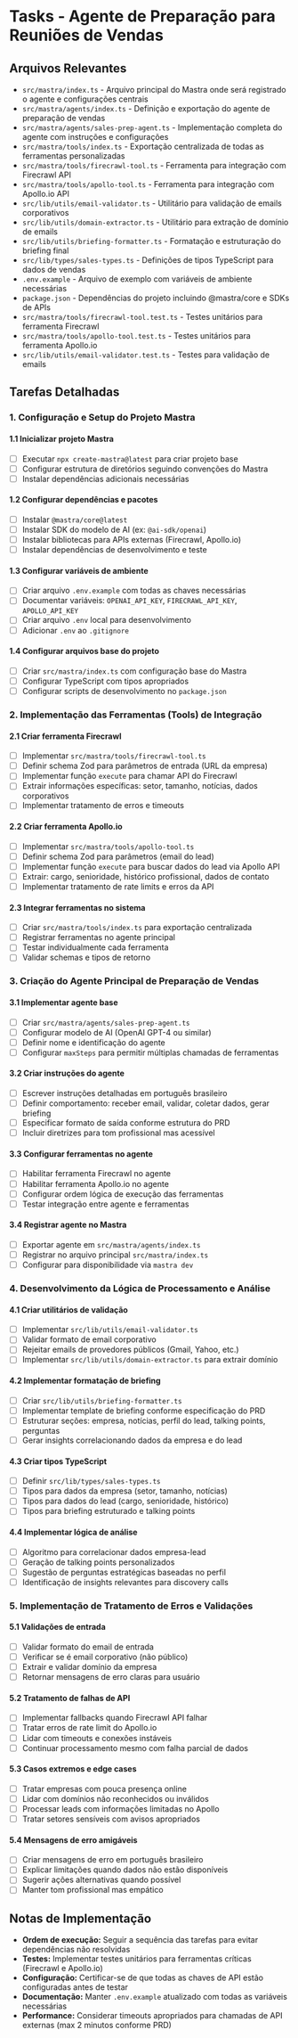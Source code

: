 # Tasks - Agente de Preparação para Reuniões de Vendas

## Arquivos Relevantes

- `src/mastra/index.ts` - Arquivo principal do Mastra onde será registrado o agente e configurações centrais
- `src/mastra/agents/index.ts` - Definição e exportação do agente de preparação de vendas
- `src/mastra/agents/sales-prep-agent.ts` - Implementação completa do agente com instruções e configurações
- `src/mastra/tools/index.ts` - Exportação centralizada de todas as ferramentas personalizadas
- `src/mastra/tools/firecrawl-tool.ts` - Ferramenta para integração com Firecrawl API
- `src/mastra/tools/apollo-tool.ts` - Ferramenta para integração com Apollo.io API
- `src/lib/utils/email-validator.ts` - Utilitário para validação de emails corporativos
- `src/lib/utils/domain-extractor.ts` - Utilitário para extração de domínio de emails
- `src/lib/utils/briefing-formatter.ts` - Formatação e estruturação do briefing final
- `src/lib/types/sales-types.ts` - Definições de tipos TypeScript para dados de vendas
- `.env.example` - Arquivo de exemplo com variáveis de ambiente necessárias
- `package.json` - Dependências do projeto incluindo @mastra/core e SDKs de APIs
- `src/mastra/tools/firecrawl-tool.test.ts` - Testes unitários para ferramenta Firecrawl
- `src/mastra/tools/apollo-tool.test.ts` - Testes unitários para ferramenta Apollo.io
- `src/lib/utils/email-validator.test.ts` - Testes para validação de emails

## Tarefas Detalhadas

### 1. Configuração e Setup do Projeto Mastra

#### 1.1 Inicializar projeto Mastra
- [ ] Executar `npx create-mastra@latest` para criar projeto base
- [ ] Configurar estrutura de diretórios seguindo convenções do Mastra
- [ ] Instalar dependências adicionais necessárias

#### 1.2 Configurar dependências e pacotes
- [ ] Instalar `@mastra/core@latest` 
- [ ] Instalar SDK do modelo de AI (ex: `@ai-sdk/openai`)
- [ ] Instalar bibliotecas para APIs externas (Firecrawl, Apollo.io)
- [ ] Instalar dependências de desenvolvimento e teste

#### 1.3 Configurar variáveis de ambiente
- [ ] Criar arquivo `.env.example` com todas as chaves necessárias
- [ ] Documentar variáveis: `OPENAI_API_KEY`, `FIRECRAWL_API_KEY`, `APOLLO_API_KEY`
- [ ] Criar arquivo `.env` local para desenvolvimento
- [ ] Adicionar `.env` ao `.gitignore`

#### 1.4 Configurar arquivos base do projeto
- [ ] Criar `src/mastra/index.ts` com configuração base do Mastra
- [ ] Configurar TypeScript com tipos apropriados
- [ ] Configurar scripts de desenvolvimento no `package.json`

### 2. Implementação das Ferramentas (Tools) de Integração

#### 2.1 Criar ferramenta Firecrawl
- [ ] Implementar `src/mastra/tools/firecrawl-tool.ts`
- [ ] Definir schema Zod para parâmetros de entrada (URL da empresa)
- [ ] Implementar função `execute` para chamar API do Firecrawl
- [ ] Extrair informações específicas: setor, tamanho, notícias, dados corporativos
- [ ] Implementar tratamento de erros e timeouts

#### 2.2 Criar ferramenta Apollo.io
- [ ] Implementar `src/mastra/tools/apollo-tool.ts`
- [ ] Definir schema Zod para parâmetros (email do lead)
- [ ] Implementar função `execute` para buscar dados do lead via Apollo API
- [ ] Extrair: cargo, senioridade, histórico profissional, dados de contato
- [ ] Implementar tratamento de rate limits e erros da API

#### 2.3 Integrar ferramentas no sistema
- [ ] Criar `src/mastra/tools/index.ts` para exportação centralizada
- [ ] Registrar ferramentas no agente principal
- [ ] Testar individualmente cada ferramenta
- [ ] Validar schemas e tipos de retorno

### 3. Criação do Agente Principal de Preparação de Vendas

#### 3.1 Implementar agente base
- [ ] Criar `src/mastra/agents/sales-prep-agent.ts`
- [ ] Configurar modelo de AI (OpenAI GPT-4 ou similar)
- [ ] Definir nome e identificação do agente
- [ ] Configurar `maxSteps` para permitir múltiplas chamadas de ferramentas

#### 3.2 Criar instruções do agente
- [ ] Escrever instruções detalhadas em português brasileiro
- [ ] Definir comportamento: receber email, validar, coletar dados, gerar briefing
- [ ] Especificar formato de saída conforme estrutura do PRD
- [ ] Incluir diretrizes para tom profissional mas acessível

#### 3.3 Configurar ferramentas no agente
- [ ] Habilitar ferramenta Firecrawl no agente
- [ ] Habilitar ferramenta Apollo.io no agente
- [ ] Configurar ordem lógica de execução das ferramentas
- [ ] Testar integração entre agente e ferramentas

#### 3.4 Registrar agente no Mastra
- [ ] Exportar agente em `src/mastra/agents/index.ts`
- [ ] Registrar no arquivo principal `src/mastra/index.ts`
- [ ] Configurar para disponibilidade via `mastra dev`

### 4. Desenvolvimento da Lógica de Processamento e Análise

#### 4.1 Criar utilitários de validação
- [ ] Implementar `src/lib/utils/email-validator.ts`
- [ ] Validar formato de email corporativo
- [ ] Rejeitar emails de provedores públicos (Gmail, Yahoo, etc.)
- [ ] Implementar `src/lib/utils/domain-extractor.ts` para extrair domínio

#### 4.2 Implementar formatação de briefing
- [ ] Criar `src/lib/utils/briefing-formatter.ts`
- [ ] Implementar template de briefing conforme especificação do PRD
- [ ] Estruturar seções: empresa, notícias, perfil do lead, talking points, perguntas
- [ ] Gerar insights correlacionando dados da empresa e do lead

#### 4.3 Criar tipos TypeScript
- [ ] Definir `src/lib/types/sales-types.ts`
- [ ] Tipos para dados da empresa (setor, tamanho, notícias)
- [ ] Tipos para dados do lead (cargo, senioridade, histórico)
- [ ] Tipos para briefing estruturado e talking points

#### 4.4 Implementar lógica de análise
- [ ] Algoritmo para correlacionar dados empresa-lead
- [ ] Geração de talking points personalizados
- [ ] Sugestão de perguntas estratégicas baseadas no perfil
- [ ] Identificação de insights relevantes para discovery calls

### 5. Implementação de Tratamento de Erros e Validações

#### 5.1 Validações de entrada
- [ ] Validar formato do email de entrada
- [ ] Verificar se é email corporativo (não público)
- [ ] Extrair e validar domínio da empresa
- [ ] Retornar mensagens de erro claras para usuário

#### 5.2 Tratamento de falhas de API
- [ ] Implementar fallbacks quando Firecrawl API falhar
- [ ] Tratar erros de rate limit do Apollo.io
- [ ] Lidar com timeouts e conexões instáveis
- [ ] Continuar processamento mesmo com falha parcial de dados

#### 5.3 Casos extremos e edge cases
- [ ] Tratar empresas com pouca presença online
- [ ] Lidar com domínios não reconhecidos ou inválidos
- [ ] Processar leads com informações limitadas no Apollo
- [ ] Tratar setores sensíveis com avisos apropriados

#### 5.4 Mensagens de erro amigáveis
- [ ] Criar mensagens de erro em português brasileiro
- [ ] Explicar limitações quando dados não estão disponíveis
- [ ] Sugerir ações alternativas quando possível
- [ ] Manter tom profissional mas empático

## Notas de Implementação

- **Ordem de execução:** Seguir a sequência das tarefas para evitar dependências não resolvidas
- **Testes:** Implementar testes unitários para ferramentas críticas (Firecrawl e Apollo.io)
- **Configuração:** Certificar-se de que todas as chaves de API estão configuradas antes de testar
- **Documentação:** Manter `.env.example` atualizado com todas as variáveis necessárias
- **Performance:** Considerar timeouts apropriados para chamadas de API externas (max 2 minutos conforme PRD) 